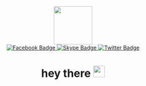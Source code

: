 <div id="header" align="center">
  <img src="https://media1.giphy.com/media/zhYSVCirREeIZtONCI/giphy.gif?cid=ecf05e47b2m128fl7pqmfnrvro4gj38l3k82zies12yzid2v&rid=giphy.gif&ct=s" width="100"/>
  
  <div id="badges">
    <a href="https://www.facebook.com/phantran.huuphuc">
      <img src="https://img.shields.io/badge/Facebook-blue?style=for-the-badge&logo=facebook&logoColor=white" alt="Facebook Badge"/>
    </a>
    <a href="https://join.skype.com/invite/pD7l8Ye6QeUk">
      <img src="https://img.shields.io/badge/Skype-green?style=for-the-badge&logo=skype&logoColor=white" alt="Skype Badge"/>
    </a>
    <a href="https://twitter.com/phucpth2001">
      <img src="https://img.shields.io/badge/Twitter-blue?style=for-the-badge&logo=twitter&logoColor=white" alt="Twitter Badge"/>
    </a>
  </div>
  
  <h1>
    hey there
    <img src="https://media.giphy.com/media/hvRJCLFzcasrR4ia7z/giphy.gif" width="30px"/>
  </h1>
</div>

